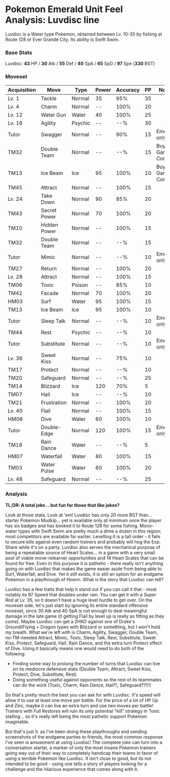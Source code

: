 # Pokemon Emerald Unit Feel Analysis: Luvdisc line

Luvdisc is a Water type Pokemon, obtained between Lv. 10-35 by fishing at Route 128 or Ever Grande City. Its ability is Swift Swim.

### Base Stats

Luvdisc: **43** HP / **30** Atk / **55** Def / **40** SpA / **65** SpD / **97** Spe (**330** BST)

### Moveset

| Acquisition | Move         | Type    | Power | Accuracy | PP | Notes              |
|-------------|--------------|---------|-------|----------|----|--------------------|
| Lv. 1       | Tackle       | Normal  | 35    | 95%      | 35 |                    |
| Lv. 4       | Charm        | Normal  | --    | 100%     | 20 |                    |
| Lv. 12      | Water Gun    | Water   | 40    | 100%     | 25 |                    |
| Lv. 16      | Agility      | Psychic | --    | --%      | 30 |                    |
| Tutor       | Swagger      | Normal  | --    | 90%      | 15 | Emerald only       |
| TM32        | Double Team  | Normal  | --    | --%      | 15 | Buy at Game Corner |
| TM13        | Ice Beam     | Ice     | 95    | 100%     | 10 | Buy at Game Corner |
| TM45        | Attract      | Normal  | --    | 100%     | 15 |                    |
| Lv. 24      | Take Down    | Normal  | 90    | 85%      | 20 |                    |
| TM43        | Secret Power | Normal  | 70    | 100%     | 20 |                    |
| TM10        | Hidden Power | Normal  | --    | 100%     | 15 |                    |
| TM32        | Double Team  | Normal  | --    | --%      | 15 |                    |
| Tutor       | Mimic        | Normal  | --    | --%      | 10 | Emerald only       |
| TM27        | Return       | Normal  | --    | 100%     | 20 |                    |
| Lv. 28      | Attract      | Normal  | --    | 100%     | 15 |                    |
| TM06        | Toxic        | Poison  | --    | 85%      | 10 |                    |
| TM42        | Facade       | Normal  | 70    | 100%     | 20 |                    |
| HM03        | Surf         | Water   | 95    | 100%     | 15 |                    |
| TM13        | Ice Beam     | Ice     | 95    | 100%     | 10 |                    |
| Tutor       | Sleep Talk   | Normal  | --    | --%      | 10 | Emerald only       |
| TM44        | Rest         | Psychic | --    | --%      | 10 |                    |
| Tutor       | Substitute   | Normal  | --    | --%      | 10 | Emerald only       |
| Lv. 36      | Sweet Kiss   | Normal  | --    | 75%      | 10 |                    |
| TM17        | Protect      | Normal  | --    | --%      | 10 |                    |
| TM20        | Safeguard    | Normal  | --    | --%      | 25 |                    |
| TM14        | Blizzard     | Ice     | 120   | 70%      | 5  |                    |
| TM07        | Hail         | Ice     | --    | --%      | 10 |                    |
| TM21        | Frustration  | Normal  | --    | 100%     | 20 |                    |
| Lv. 40      | Flail        | Normal  | --    | 100%     | 15 |                    |
| HM08        | Dive         | Water   | 60    | 100%     | 10 |                    |
| Tutor       | Double-Edge  | Normal  | 120   | 100%     | 15 | Emerald only       |
| TM18        | Rain Dance   | Water   | --    | --%      | 5  |                    |
| HM07        | Waterfall    | Water   | 80    | 100%     | 15 |                    |
| TM03        | Water Pulse  | Water   | 60    | 100%     | 20 |                    |
| Lv. 48      | Safeguard    | Normal  | --    | --%      | 25 |                    |

### Analysis

**TL;DR: A total joke... but fun for those that like jokes?**

Look at those stats. Look at 'em! Luvdisc has only 20 more BST than... starter Pokemon Mudkip... yet is available only at minimum once the player has six badges and has booked it to Route 128 for some fishing. Mono-water types with Swift Swim are pretty much a dime a dozen in this region; most competitors are available far earlier. Levelling it is a tall order - it fails to secure kills against even random trainers and probably will hog the Exp. Share while it's on a party. Luvdisc also serves the mechanical purpose of being a repeatable source of Heart Scales... in a game with a very small pool of viable move-relearner opportunities and 14 Heart Scales that can be found for free. Even in this purpose it is pathetic - there really isn't anything going on with Luvdisc that makes the game easier aside from being able to Surf, Waterfall, and Dive. Yet it still exists, it is still an option for an endgame Pokemon in a playthrough of Hoenn. What is the story that Luvdisc can tell?

Luvdisc has a few traits that help it stand out if you can call it that - most notably its 97 Speed that doubles under rain. You can get it with a Super Rod at Lv. 35, so it doesn't have a huge level hurdle to get over. On the moveset side, let's just start by ignoring its entire standard offensive moveset, since 30 Atk and 40 SpA is not enough to deal meaningful damage in the late game (it getting Flail by level up is really as fitting as they come). Maybe Luvdisc can get a 2HKO against one of Drake's Ground/Flying + Dragon types with Blizzard or something, but I won't hold my breath. What we're left with is Charm, Agility, Swagger, Double Team, no-TM-needed Attract, Mimic, Toxic, Sleep Talk, Rest, Substitute, Sweet Kiss, Protect, Safeguard, Hail, Rain Dance, and the extra turn Protect effect of Dive. Using it basically means one would need to do both of the following:

- Finding some way to prolong the number of turns that Luvdisc can live on its mediocre defensive stats (Double Team, Attract, Sweet Kiss, Protect, Dive, Substitute, Rest)
- Doing something useful against opponents so the rest of its teammates can do the work (Toxic, Charm, Rain Dance, Hail?!, Safeguard??!!!)

So that's pretty much the best you can ask for with Luvdisc. It's speed will allow it to use at least one move per battle. For the price of a lot of HP Up and Zinc, maybe it can live an extra turn and use _two_ moves per battle! Trainers with Full Restores will ruin its only potential "kill" strategy in Toxic stalling... so it's really left being the most pathetic support Pokemon imaginable.

But that's just it: as I've been doing these playthroughs and sending screenshots of the endgame parties to friends, the most common response I've seen is amusement at using Luvdisc! The complete joke can turn into a conversation starter, a marker of only the most insane Pokemon trainers going way out of their way to completely handicap their teams in favor of using a terrible Pokemon like Luvdisc. It isn't close to good, but its not intended to be good - using one tells a story of players looking for a challenge and the hilarious experience that comes along with it.